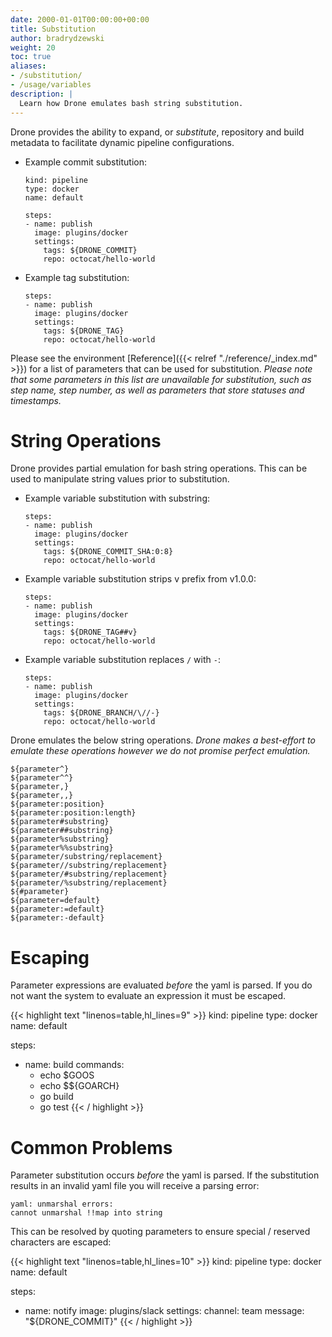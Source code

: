 ```yaml
---
date: 2000-01-01T00:00:00+00:00
title: Substitution
author: bradrydzewski
weight: 20
toc: true
aliases:
- /substitution/
- /usage/variables
description: |
  Learn how Drone emulates bash string substitution.
---
```


Drone provides the ability to expand, or _substitute_, repository and build metadata to facilitate dynamic pipeline configurations.

* Example commit substitution:
  ```
  kind: pipeline
  type: docker
  name: default

  steps:
  - name: publish
    image: plugins/docker
    settings:
      tags: ${DRONE_COMMIT}
      repo: octocat/hello-world
  ```

* Example tag substitution:

  ```
  steps:
  - name: publish
    image: plugins/docker
    settings:
      tags: ${DRONE_TAG}
      repo: octocat/hello-world
  ```

Please see the environment [Reference]({{< relref "./reference/_index.md" >}}) for a list of parameters that can be used for substitution. _Please note that some parameters in this list are unavailable for substitution, such as step name, step number, as well as parameters that store statuses and timestamps._

# String Operations

Drone provides partial emulation for bash string operations. This can be used to manipulate string values prior to substitution.

* Example variable substitution with substring:
  ```
  steps:
  - name: publish
    image: plugins/docker
    settings:
      tags: ${DRONE_COMMIT_SHA:0:8}
      repo: octocat/hello-world
  ```

* Example variable substitution strips v prefix from v1.0.0:
  ```
  steps:
  - name: publish
    image: plugins/docker
    settings:
      tags: ${DRONE_TAG##v}
      repo: octocat/hello-world
  ```
  
* Example variable substitution replaces ```/``` with ```-```:
  ```
  steps:
  - name: publish
    image: plugins/docker
    settings:
      tags: ${DRONE_BRANCH/\//-}
      repo: octocat/hello-world
  ```

Drone emulates the below string operations. _Drone makes a best-effort to emulate these operations however we do not promise perfect emulation._


```
${parameter^}
${parameter^^}
${parameter,}
${parameter,,}
${parameter:position}
${parameter:position:length}
${parameter#substring}
${parameter##substring}
${parameter%substring}
${parameter%%substring}
${parameter/substring/replacement}
${parameter//substring/replacement}
${parameter/#substring/replacement}
${parameter/%substring/replacement}
${#parameter}
${parameter=default}
${parameter:=default}
${parameter:-default}
```


<!-- * `${parameter^}`
* `${parameter^^}`
* `${parameter,}`
* `${parameter,,}`
* `${parameter:position}`
* `${parameter:position:length}`
* `${parameter#substring}`
* `${parameter##substring}`
* `${parameter%substring}`
* `${parameter%%substring}`
* `${parameter/substring/replacement}`
* `${parameter//substring/replacement}`
* `${parameter/#substring/replacement}`
* `${parameter/%substring/replacement}`
* `${#parameter}`
* `${parameter=default}`
* `${parameter:=default}`
* `${parameter:-default}` -->

<!--
OPERATION	        | DESC
--------------------|---
`${param}`          | parameter substitution
`${param,}`         | parameter substitution with lowercase first char
`${param,,}`        | parameter substitution with lowercase
`${param^}`         | parameter substitution with uppercase first char
`${param^^}`        | parameter substitution with uppercase
`${param:pos}`      | parameter substitution with substring
`${param:pos:len}`  | parameter substitution with substring and length
`${param=default}`  | parameter substitution with default
`${param##prefix}`  | parameter substitution with prefix removal
`${param%%suffix}`  | parameter substitution with suffix removal
`${param/old/new}`  | parameter substitution with find and replace
-->

# Escaping

Parameter expressions are evaluated _before_ the yaml is parsed. If you do not want the system to evaluate an expression it must be escaped.

{{< highlight text "linenos=table,hl_lines=9" >}}
kind: pipeline
type: docker
name: default

steps:
- name: build
  commands:
  - echo $GOOS
  - echo $${GOARCH}
  - go build
  - go test
{{< / highlight >}}

# Common Problems

Parameter substitution occurs _before_ the yaml is parsed. If the substitution results in an invalid yaml file you will receive a parsing error:

```
yaml: unmarshal errors:
cannot unmarshal !!map into string
```

This can be resolved by quoting parameters to ensure special / reserved characters are escaped:

{{< highlight text "linenos=table,hl_lines=10" >}}
kind: pipeline
type: docker
name: default

steps:
- name: notify
  image: plugins/slack
  settings:
    channel: team
    message: "${DRONE_COMMIT}"
{{< / highlight >}}
